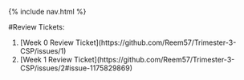{% include nav.html %}

#Review Tickets: 
<ol> 
  <li> [Week 0 Review Ticket](https://github.com/Reem57/Trimester-3-CSP/issues/1) </li>

  <li> [Week 1 Review Ticket](https://github.com/Reem57/Trimester-3-CSP/issues/2#issue-1175829869) </li>
</ol>
